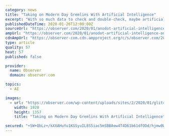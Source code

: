 ```yaml
---
category: news
title: "Taking on Modern Day Gremlins With Artificial Intelligence"
excerpt: "With so much data to check and double-check, maybe artificial intelligence (AI) can help stop these “gremlins” from wreaking havoc online. Perhaps the most iconic World War II cartoon is the Warner Bros. episode “Falling Hare.” Bugs Bunny pooh-poohs the notion of gremlins committing sabotage on the Allied war effort, until those little ..."
publishedDateTime: 2020-01-26T12:00:00Z
sourceUrl: "https://observer.com/2020/01/anodot-artificial-intelligence-online-glitches/"
ampUrl: "https://observer.com/2020/01/anodot-artificial-intelligence-online-glitches/amp/"
cdnAmpUrl: "https://observer-com.cdn.ampproject.org/c/s/observer.com/2020/01/anodot-artificial-intelligence-online-glitches/amp/"
type: article
quality: 57
heat: 57
published: false

provider:
  name: Observer
  domain: observer.com

topics:
  - AI

images:
  - url: "https://observer.com/wp-content/uploads/sites/2/2020/01/glitch-2463383_1920.jpg?quality=80&strip"
    width: 1920
    height: 1357
    title: "Taking on Modern Day Gremlins With Artificial Intelligence"

secured: "+SW+QbLz+/kXXAHuYu1KGSyuIL8S5iac5mSBBAow4T4D61b61dfODd/hjmw0W8K3Mea8PTPy7kFPYiVN2D2n9+EJHyO4Ib81YePuawPISTxgGFr5jUuV2rWNHD10Ww/xmOp8HopGFxBYdPzSbRe+3nbqQ/DJVPiFS1Lqp4OBb/ISchTj1y2rtHZMaHZsAHf3qmDlybzGsbOwOjiMTUoJQ8R01MFHM9z1eJWVlCj5ucm0XhAm9vZS6Tu8gbZwTk6Hw4D59RveDkYM3d6rKVH8s7dVI//kX4gG7FYmlCglLz2WqHsRoQ8NPTEu8n5sjIrkjRreaK/KBFaAypVTM7Tc3n/kULJLjv++u30+WO7m2jHjwzU0iy3wOf+6yzarsZSv6BqZM3mY4QbE5yrXcZjMZzE4iLTDNEVaY6qfTBuBGhX8v6Vz5TOF6kZKn9wMqcr/jC3sgYHOs5QOqyOIH+vIsmmAtV8iR8B2Q2UzyvM5klo=;+bR3HJc+1QCpEYerdJ+3lg=="
---
```


